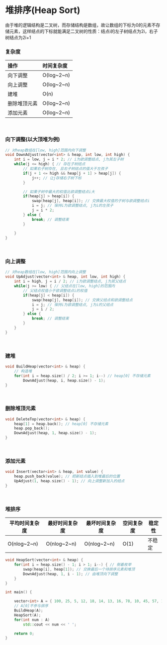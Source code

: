 # 堆排序(Heap Sort)

由于堆的逻辑结构是二叉树，而存储结构是数组，故让数组的下标为0的元素不存储元素，这样结点的下标就能满足二叉树的性质：结点i的左子树结点为2i，右子树结点为2i+1

### 复杂度

| 操作     | 时间复杂度      |
| :----- | :--------- |
| 向下调整   | O(log~2~n) |
| 向上调整   | O(log~2~n) |
| 建堆     | O(n)       |
| 删除堆顶元素 | O(log~2~n) |
| 添加元素   | O(log~2~n) |



<br/>

### 向下调整(以大顶堆为例)

```C++
// 对heap数组在[low, high]范围内向下调整
void DownAdjust(vector<int> & heap, int low, int high) {
    int i = low, j = i * 2; // i为欲调整结点, j为其左子树
    while(j <= high) { // 存在子树结点
        // 如果右子树存在, 且右子树结点的值大于左孩子
        if(j + 1 <= high && heap[j + 1] > heap[j]) {
            j++; // 让j存储右子树下标
        }

        // 如果子树中最大的权值比欲调整结点i大
        if(heap[j] > heap[i]) {
            swap(heap[j], heap[i]); // 交换最大权值的子树与欲调整结点i
            i = j; // 保持i为欲调整结点, j为i的左孩子
            j = i * 2;
        } else {
            break; // 调整结束
        }
        
    }
}
```



<br/>

### 向上调整

```C++
// 对heap数组在[low, high]范围内向上调整
void UpAdjust(vector<int> & heap, int low, int high) {
    int i = high, j = i / 2; // i为欲调整结点, j为其父结点
    while(j >= low) { // 父结点在[low, high]的范围内
        // 父结点权值小于欲调整结点i的权值
        if(heap[j] < heap[i]) {
            swap(heap[j], heap[i]); // 交换父结点和欲调整结点
            i = j; // 保持i为欲调整结点, j为i的父结点
            j = i / 2;
        } else {
            break; // 调整结束
        }
    }
}
```



<br/>

### 建堆

```C++
void BuildHeap(vector<int> & heap) {
    // 构造堆
    for(int i = heap.size() / 2; i >= 1; i--) // heap[0] 不存储元素
        DownAdjust(heap, i, heap.size() - 1);
}
```



<br/>

### 删除堆顶元素

```C++
void DeleteTop(vector<int> & heap) {
    heap[1] = heap.back(); // heap[0] 不存储元素
    heap.pop_back();
    DownAdjust(heap, 1, heap.size() - 1);
}
```



<br/>

### 添加元素

```C++
void Insert(vector<int> & heap, int value) {
    heap.push_back(value); // 把新结点插入到堆最后的位置
    UpAdjust(1, heap.size() - 1); // 向上调整新加入的结点
}
```



<br/>

### 堆排序

| 平均时间复杂度     | 最好时间复杂度     | 最坏时间复杂度     | 空间复杂度 | 稳定性  |
| ----------- | ----------- | ----------- | ----- | ---- |
| O(nlog~2~n) | O(nlog~2~n) | O(nlog~2~n) | O(1)  | 不稳定  |

```C++
void HeapSort(vector<int> & heap) {
    for(int i = heap.size() - 1; i > 1; i--) { // 倒着枚举
        swap(heap[i], heap[1]); // 交换最后一个待排序元素和堆顶
        DownAdjust(heap, 1, i - 1); // 由堆顶向下调整
    }
}

int main() {

    vector<int> A = { 100, 25, 5, 12, 18, 14, 13, 16, 78, 10, 45, 57, 12, 34, 48 };
  	// A[0]不参与排序
    BuildHeap(A);
    HeapSort(A);
    for(int num : A)
        std::cout << num << ' ';

    return 0;
}
```

